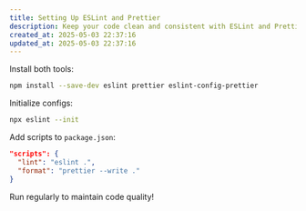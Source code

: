 ```yaml
---
title: Setting Up ESLint and Prettier
description: Keep your code clean and consistent with ESLint and Prettier.
created_at: 2025-05-03 22:37:16
updated_at: 2025-05-03 22:37:16
---
```


Install both tools:

```bash
npm install --save-dev eslint prettier eslint-config-prettier
```

Initialize configs:

```bash
npx eslint --init
```

Add scripts to `package.json`:

```json
"scripts": {
  "lint": "eslint .",
  "format": "prettier --write ."
}
```

Run regularly to maintain code quality!
